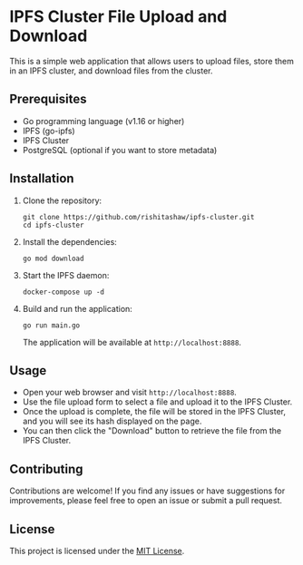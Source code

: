 # IPFS Cluster File Upload and Download

This is a simple web application that allows users to upload files, store them in an IPFS cluster, and download files from the cluster.

## Prerequisites

- Go programming language (v1.16 or higher)
- IPFS (go-ipfs)
- IPFS Cluster
- PostgreSQL (optional if you want to store metadata)

## Installation

1. Clone the repository:

   ```shell
   git clone https://github.com/rishitashaw/ipfs-cluster.git
   cd ipfs-cluster
   ```

2. Install the dependencies:

   ```shell
   go mod download
   ```

3. Start the IPFS daemon:

   ```shell
   docker-compose up -d
   ```

4. Build and run the application:

   ```shell
   go run main.go
   ```

   The application will be available at `http://localhost:8888`.

## Usage

- Open your web browser and visit `http://localhost:8888`.
- Use the file upload form to select a file and upload it to the IPFS Cluster.
- Once the upload is complete, the file will be stored in the IPFS Cluster, and you will see its hash displayed on the page.
- You can then click the "Download" button to retrieve the file from the IPFS Cluster.

## Contributing

Contributions are welcome! If you find any issues or have suggestions for improvements, please feel free to open an issue or submit a pull request.

## License

This project is licensed under the [MIT License](LICENSE).
